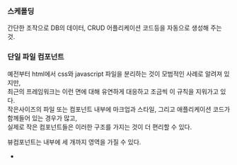 ### 스케폴딩
간단한 조작으로 DB의 데이터,  CRUD 어플리케이션 코드등을 자동으로 생성해 주는 것.

### 단일 파일 컴포넌트
예전부터 html에서 css와 javascript 파일을 분리하는 것이 모범적인 사례로 알려져 있지만,  
최근의 프레임워크는 이런 면에 대해 유연하게 대응하고 조금씩 이 규칙을 지워가고 있다.  
작은사이즈의 파일 또는 컴포넌트 내부에 마크업과 스타일, 그리고 애플리케이션 코드가 함께들어 있는 경우가 많고,  
실제로 작은 컴포넌트들은 이러한 구조를 가지는 것이 더 편리할 수 있다.

뷰컴포넌트는 내부에 세 개까지 영역을 가질 수 있다.

- <script>
- <template>
- <style>

### 스타일 스코프

템플릿과 스크립트는 해당 컴포넌트에만 속해있지만 스타일은 다르다.

### 요약

단일파일 컴포넌트를 사용하면 얼마나 손쉽게 컴포넌트를 생성하고 조작할 수 있는지.
- 카멜케이스 형식으로 컴포넌트 변수를 생성하고 난 후 템플릿 내부에서 해당 변수에 접근하기 위해서는 케밥케이스를 사용해야 한다.
- 컴포넌트의 data와 el 속성은 반드시 객체가 아니라 함수여야 한다.
- 컴포넌트의 스타일을 전역으로 노출하고 싶지 않다면 scoped 속성을 추가 하자.


